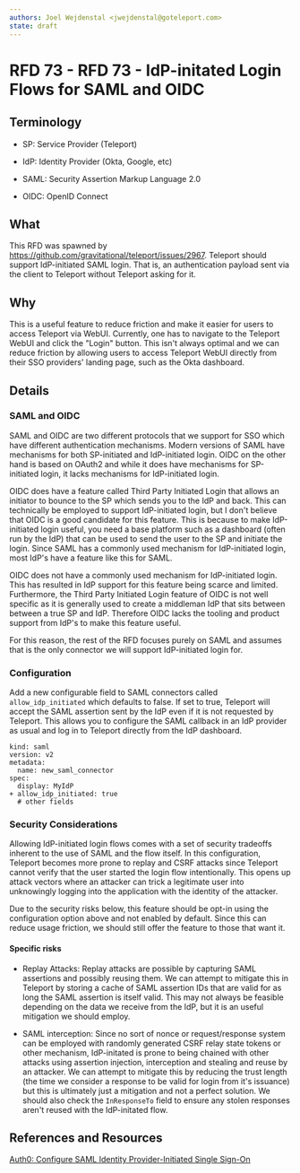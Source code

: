```yaml
---
authors: Joel Wejdenstal <jwejdenstal@goteleport.com>
state: draft
---
```


# RFD 73 - RFD 73 - IdP-initated Login Flows for SAML and OIDC

## Terminology

- SP: Service Provider (Teleport)

- IdP: Identity Provider (Okta, Google, etc)

- SAML: Security Assertion Markup Language 2.0

- OIDC: OpenID Connect

## What

This RFD was spawned by https://github.com/gravitational/teleport/issues/2967. Teleport should support IdP-initiated SAML login. That is, an authentication payload sent via the client to Teleport without Teleport asking for it.

## Why

This is a useful feature to reduce friction and make it easier for users to access Teleport via WebUI. Currently, one has to navigate to the Teleport WebUI and click the "Login" button. This isn't always optimal and we can reduce friction by allowing users to access Teleport WebUI directly from their SSO providers' landing page, such as the Okta dashboard.

## Details

### SAML and OIDC

SAML and OIDC are two different protocols that we support for SSO which have different authentication mechanisms. Modern versions of SAML have mechanisms for both SP-initiated and IdP-initiated login. OIDC on the other hand is based on OAuth2 and while it does have mechanisms for SP-initiated login, it lacks mechanisms for IdP-initiated login.

OIDC does have a feature called Third Party Initiated Login that allows an initiator to bounce to the SP which sends you to the IdP and back. This can technically be employed to support IdP-initiated login, but I don't believe that OIDC is a good candidate for this feature. This is because to make IdP-initiated login useful, you need a base platform such as a dashboard (often run by the IdP) that can be used to send the user to the SP and initiate the login. Since SAML has a commonly used mechanism for IdP-initiated login, most IdP's have a feature like this for SAML.

OIDC does not have a commonly used mechanism for IdP-initiated login. This has resulted in IdP support for this feature being scarce and limited. Furthermore, the Third Party Initiated Login feature of OIDC is not well specific as it is generally used to create a middleman IdP that sits between between a true SP and IdP. Therefore OIDC lacks the tooling and product support from IdP's to make this feature useful.

For this reason, the rest of the RFD focuses purely on SAML and assumes that is the only connector we will support IdP-initiated login for.

### Configuration

Add a new configurable field to SAML connectors called `allow_idp_initiated` which defaults to false. If set to true, Teleport will accept the SAML assertion sent by the IdP even if it is not requested by Teleport. This allows you to configure the SAML callback in an IdP provider as usual and log in to Teleport directly from the IdP dashboard.

```
kind: saml
version: v2
metadata:
  name: new_saml_connector
spec:
  display: MyIdP
+ allow_idp_initiated: true
  # other fields
```

### Security Considerations

Allowing IdP-initiated login flows comes with a set of security tradeoffs inherent to the use of SAML and the flow itself. In this configuration, Teleport becomes more prone to replay and CSRF attacks since Teleport cannot verify that the user started the login flow intentionally. This opens up attack vectors where an attacker can trick a legitimate user into unknowingly logging into the application with the identity of the attacker.

Due to the security risks below, this feature should be opt-in using the configuration option above and not enabled by default. Since this can reduce usage friction, we should still offer the feature to those that want it.

#### Specific risks

- Replay Attacks: Replay attacks are possible by capturing SAML assertions and possibly reusing them. We can attempt to mitigate this in Teleport by storing a cache of SAML assertion IDs that are valid for as long the SAML assertion is itself valid. This may not always be feasible depending on the data we receive from the IdP, but it is an useful mitigation we should employ. 

- SAML interception: Since no sort of nonce or request/response system can be employed with randomly generated CSRF relay state tokens or other mechanism, IdP-initated is prone to being chained with other attacks using assertion injection, interception and stealing and reuse by an attacker. We can attempt to mitigate this by reducing the trust length (the time we consider a response to be valid for login from it's issuance) but this is ultimately just a mitigation and not a perfect solution. We should also check the `InResponseTo` field to ensure any stolen responses aren't reused with the IdP-initated flow.

## References and Resources

[Auth0: Configure SAML Identity Provider-Initiated Single Sign-On](https://auth0.com/docs/authenticate/protocols/saml/saml-sso-integrations/identity-provider-initiated-single-sign-on)

